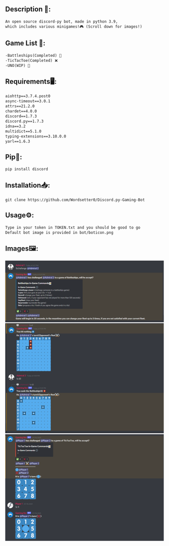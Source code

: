 ## Description 📝:
    An open source discord-py bot, made in python 3.9,
    which includes various minigames!🎮 (Scroll down for images!)

## Game List 📜:
    -Battleships(Completed) 🚢
    -TicTacToe(Completed) ❌
    -UNO(WIP) 🎴

## Requirements🖥️:
    aiohttp==3.7.4.post0
    async-timeout==3.0.1
    attrs==21.2.0
    chardet==4.0.0
    discord==1.7.3
    discord.py==1.7.3
    idna==3.2
    multidict==5.1.0
    typing-extensions==3.10.0.0
    yarl==1.6.3

## Pip🐍:
    pip install discord

## Installation📥:
    git clone https://github.com/Wordsetter0/Discord.py-Gaming-Bot

## Usage⚙️:
    Type in your token in TOKEN.txt and you should be good to go
    Default bot image is provided in bot/boticon.png

## Images🖼️:
![ScreenShot](https://github.com/Wordsetter0/Discord.py-Gaming-Bot/blob/master/images/battleshipsimages/bbshipimage1.png)
![ScreenShot](https://github.com/Wordsetter0/Discord.py-Gaming-Bot/blob/master/images/battleshipsimages/bbshipimage3.png)
![Screenshot](https://github.com/Wordsetter0/Discord.py-Gaming-Bot/blob/master/images/tictactoeimages/tictactoeimage1.png)
